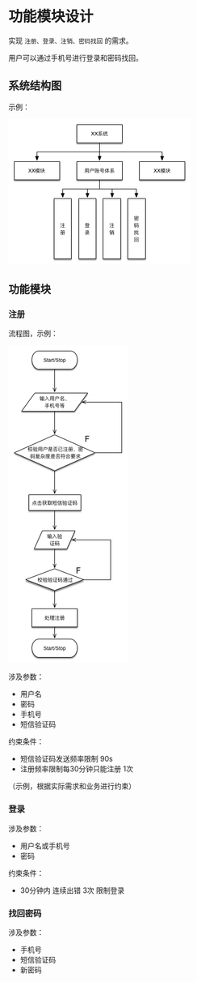 # 功能模块设计

实现 `注册、登录、注销、密码找回` 的需求。

用户可以通过手机号进行登录和密码找回。

## 系统结构图

示例：

![Image](/_static/project/sys.png)

## 功能模块

### 注册

流程图，示例：

![Image](/_static/project/flow.png)

涉及参数：

* 用户名
* 密码
* 手机号
* 短信验证码

约束条件：

* 短信验证码发送频率限制 90s
* 注册频率限制每30分钟只能注册 1次

（示例，根据实际需求和业务进行约束）

### 登录

涉及参数：

* 用户名或手机号
* 密码

约束条件：

* 30分钟内 连续出错 3次 限制登录

### 找回密码

涉及参数：

* 手机号
* 短信验证码
* 新密码
